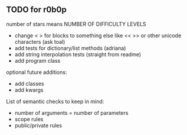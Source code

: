 ## TODO for r0b0p

number of stars means NUMBER OF DIFFICULTY LEVELS

- change < > for blocks to something else like << >> or other unicode characters (ask toal)
- add tests for dictionary/list methods (adriana)
- add string interpolation tests (straight from readme)
- add program class

optional future additions:

- add classes
- add kwargs

List of semantic checks to keep in mind:

- number of arguments = number of parameters
- scope rules
- public/private rules
